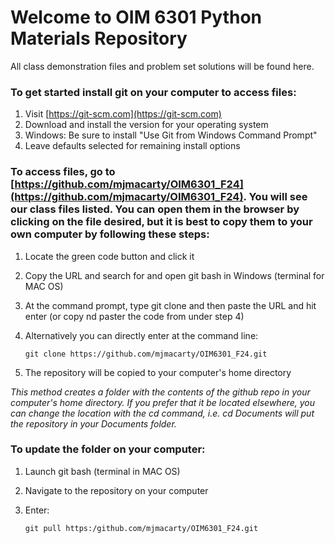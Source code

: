 # Welcome to OIM 6301 Python Materials Repository
All class demonstration files and problem set solutions will be found here.

### To get started install git on your computer to access files:
1. Visit [https://git-scm.com](https://git-scm.com)
2. Download and install the version for your operating system
3. Windows: Be sure to install "Use Git from Windows Command Prompt" 
4. Leave defaults selected for remaining install options
### To access files, go to [https://github.com/mjmacarty/OIM6301_F24](https://github.com/mjmacarty/OIM6301_F24). You will see our class files listed. You can open them in the browser by clicking on the file desired, but it is best to copy them to your own computer by following these steps:
1. Locate the green code button and click it
2. Copy the URL and search for and open git bash in Windows (terminal for MAC OS)
3. At the command prompt, type git clone and then paste the URL and hit enter (or copy nd paster the code from under step 4)
4. Alternatively you can directly enter at the command line:

    `git clone https://github.com/mjmacarty/OIM6301_F24.git`
5. The repository will be copied to your computer's home directory     

*This method creates a folder with the contents of the github repo in your computer's home directory. If you prefer that it be located elsewhere, you can change the location with the cd command, i.e. cd Documents will put the repository in your Documents folder.* 
### To update the folder on your computer:
1. Launch git bash (terminal in MAC OS)
2. Navigate to the repository on your computer
3. Enter:

    `git pull https:/github.com/mjmacarty/OIM6301_F24.git`
